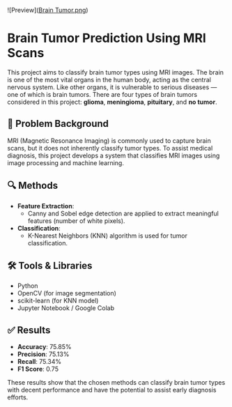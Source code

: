 ![Preview]([Brain Tumor.png](https://github.com/jesselynmu/predict-brain-tumor/blob/main/Brain%20Tumor.png))

# Brain Tumor Prediction Using MRI Scans

This project aims to classify brain tumor types using MRI images. The brain is one of the most vital organs in the human body, acting as the central nervous system. Like other organs, it is vulnerable to serious diseases — one of which is brain tumors. There are four types of brain tumors considered in this project: **glioma**, **meningioma**, **pituitary**, and **no tumor**.

## 🧠 Problem Background

MRI (Magnetic Resonance Imaging) is commonly used to capture brain scans, but it does not inherently classify tumor types. To assist medical diagnosis, this project develops a system that classifies MRI images using image processing and machine learning.

## 🔍 Methods

- **Feature Extraction**: 
  - Canny and Sobel edge detection are applied to extract meaningful features (number of white pixels).
- **Classification**: 
  - K-Nearest Neighbors (KNN) algorithm is used for tumor classification.

## 🛠 Tools & Libraries

- Python
- OpenCV (for image segmentation)
- scikit-learn (for KNN model)
- Jupyter Notebook / Google Colab

## ✅ Results

- **Accuracy**: 75.85%
- **Precision**: 75.13%
- **Recall**: 75.34%
- **F1 Score**: 0.75

These results show that the chosen methods can classify brain tumor types with decent performance and have the potential to assist early diagnosis efforts.
